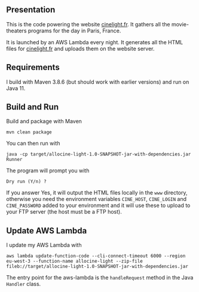 ## Presentation

This is the code powering the website [cinelight.fr](). It gathers
all the movie-theaters programs for the day in Paris, France.

It is launched  by an AWS Lambda every night. It generates all the HTML files for 
[cinelight.fr]() and uploads them on the website server.


## Requirements

I build with Maven 3.8.6 (but should work with earlier versions) and run on Java 11.

## Build and Run

Build and package with Maven

```
mvn clean package
```

You can then run with

```
java -cp target/allocine-light-1.0-SNAPSHOT-jar-with-dependencies.jar Runner 
```

The program will prompt you with
```
Dry run (Y/n) ?
```

If you answer Yes, it will output the HTML files locally in the `www` directory, 
otherwise you need the environment variables `CINE_HOST`, `CINE_LOGIN` 
and `CINE_PASSWORD` added to your environment and it will use these to upload
to your FTP server (the host must be a FTP host).

## Update AWS Lambda

I update my AWS Lambda with
```
aws lambda update-function-code --cli-connect-timeout 6000 --region eu-west-3 --function-name allocine-light --zip-file fileb://target/allocine-light-1.0-SNAPSHOT-jar-with-dependencies.jar
```

The entry point for the aws-lambda is the `handleRequest` method in the Java `Handler` class.